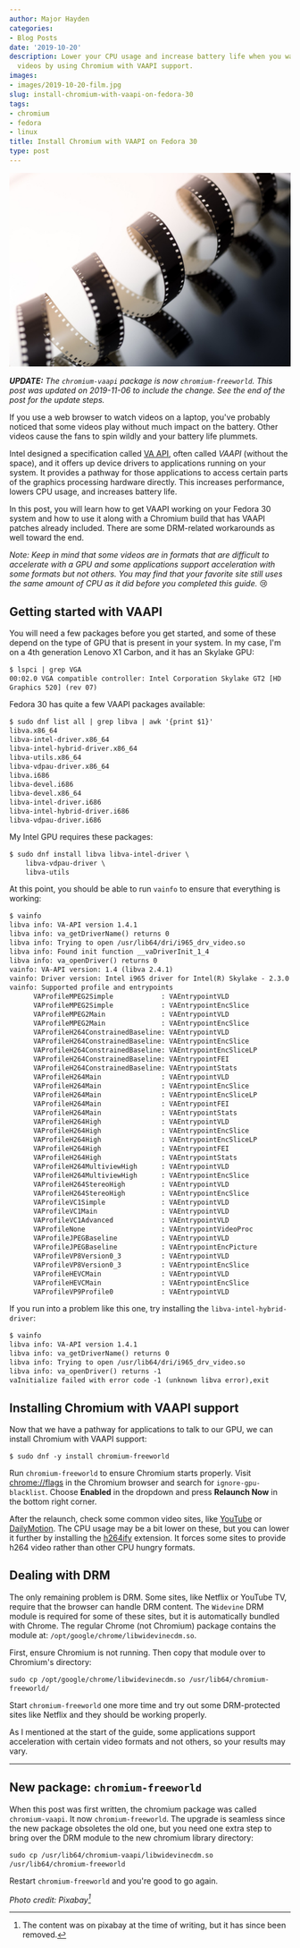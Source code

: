 ```yaml
---
author: Major Hayden
categories:
- Blog Posts
date: '2019-10-20'
description: Lower your CPU usage and increase battery life when you watch certain
  videos by using Chromium with VAAPI support.
images:
- images/2019-10-20-film.jpg
slug: install-chromium-with-vaapi-on-fedora-30
tags:
- chromium
- fedora
- linux
title: Install Chromium with VAAPI on Fedora 30
type: post
---
```


![film]

***UPDATE:*** *The `chromium-vaapi` package is now `chromium-freeworld`.
This post was updated on 2019-11-06 to include the change. See the end of the
post for the update steps.*

If you use a web browser to watch videos on a laptop, you've probably noticed
that some videos play without much impact on the battery. Other videos cause
the fans to spin wildly and your battery life plummets.

Intel designed a specification called [VA API], often called *VAAPI* (without
the space), and it offers up device drivers to applications running on your
system. It provides a pathway for those applications to access certain parts of
the graphics processing hardware directly. This increases performance, lowers
CPU usage, and increases battery life.

In this post, you will learn how to get VAAPI working on your Fedora 30 system
and how to use it along with a Chromium build that has VAAPI patches already
included. There are some DRM-related workarounds as well toward the end.

*Note: Keep in mind that some videos are in formats that are difficult to
accelerate with a GPU and some applications support acceleration with some
formats but not others. You may find that your favorite site still uses the
same amount of CPU as it did before you completed this guide.* 😢

## Getting started with VAAPI

You will need a few packages before you get started, and some of these depend
on the type of GPU that is present in your system. In my case, I'm on a 4th
generation Lenovo X1 Carbon, and it has an Skylake GPU:

```text
$ lspci | grep VGA
00:02.0 VGA compatible controller: Intel Corporation Skylake GT2 [HD Graphics 520] (rev 07)
```

Fedora 30 has quite a few VAAPI packages available:

```text
$ sudo dnf list all | grep libva | awk '{print $1}'
libva.x86_64
libva-intel-driver.x86_64
libva-intel-hybrid-driver.x86_64
libva-utils.x86_64
libva-vdpau-driver.x86_64
libva.i686
libva-devel.i686
libva-devel.x86_64
libva-intel-driver.i686
libva-intel-hybrid-driver.i686
libva-vdpau-driver.i686
```

My Intel GPU requires these packages:

```text
$ sudo dnf install libva libva-intel-driver \
    libva-vdpau-driver \
    libva-utils
```

At this point, you should be able to run `vainfo` to ensure that everything is
working:

```text
$ vainfo
libva info: VA-API version 1.4.1
libva info: va_getDriverName() returns 0
libva info: Trying to open /usr/lib64/dri/i965_drv_video.so
libva info: Found init function __vaDriverInit_1_4
libva info: va_openDriver() returns 0
vainfo: VA-API version: 1.4 (libva 2.4.1)
vainfo: Driver version: Intel i965 driver for Intel(R) Skylake - 2.3.0
vainfo: Supported profile and entrypoints
      VAProfileMPEG2Simple            :	VAEntrypointVLD
      VAProfileMPEG2Simple            :	VAEntrypointEncSlice
      VAProfileMPEG2Main              :	VAEntrypointVLD
      VAProfileMPEG2Main              :	VAEntrypointEncSlice
      VAProfileH264ConstrainedBaseline:	VAEntrypointVLD
      VAProfileH264ConstrainedBaseline:	VAEntrypointEncSlice
      VAProfileH264ConstrainedBaseline:	VAEntrypointEncSliceLP
      VAProfileH264ConstrainedBaseline:	VAEntrypointFEI
      VAProfileH264ConstrainedBaseline:	VAEntrypointStats
      VAProfileH264Main               :	VAEntrypointVLD
      VAProfileH264Main               :	VAEntrypointEncSlice
      VAProfileH264Main               :	VAEntrypointEncSliceLP
      VAProfileH264Main               :	VAEntrypointFEI
      VAProfileH264Main               :	VAEntrypointStats
      VAProfileH264High               :	VAEntrypointVLD
      VAProfileH264High               :	VAEntrypointEncSlice
      VAProfileH264High               :	VAEntrypointEncSliceLP
      VAProfileH264High               :	VAEntrypointFEI
      VAProfileH264High               :	VAEntrypointStats
      VAProfileH264MultiviewHigh      :	VAEntrypointVLD
      VAProfileH264MultiviewHigh      :	VAEntrypointEncSlice
      VAProfileH264StereoHigh         :	VAEntrypointVLD
      VAProfileH264StereoHigh         :	VAEntrypointEncSlice
      VAProfileVC1Simple              :	VAEntrypointVLD
      VAProfileVC1Main                :	VAEntrypointVLD
      VAProfileVC1Advanced            :	VAEntrypointVLD
      VAProfileNone                   :	VAEntrypointVideoProc
      VAProfileJPEGBaseline           :	VAEntrypointVLD
      VAProfileJPEGBaseline           :	VAEntrypointEncPicture
      VAProfileVP8Version0_3          :	VAEntrypointVLD
      VAProfileVP8Version0_3          :	VAEntrypointEncSlice
      VAProfileHEVCMain               :	VAEntrypointVLD
      VAProfileHEVCMain               :	VAEntrypointEncSlice
      VAProfileVP9Profile0            :	VAEntrypointVLD

```

If you run into a problem like this one, try installing the
`libva-intel-hybrid-driver`:

```text
$ vainfo
libva info: VA-API version 1.4.1
libva info: va_getDriverName() returns 0
libva info: Trying to open /usr/lib64/dri/i965_drv_video.so
libva info: va_openDriver() returns -1
vaInitialize failed with error code -1 (unknown libva error),exit
```

## Installing Chromium with VAAPI support

Now that we have a pathway for applications to talk to our GPU, we can install
Chromium with VAAPI support:

```text
$ sudo dnf -y install chromium-freeworld
```

Run `chromium-freeworld` to ensure Chromium starts properly. Visit
[chrome://flags] in the Chromium browser and search for
`ignore-gpu-blacklist`. Choose **Enabled** in the dropdown and press **Relaunch
Now** in the bottom right corner.

After the relaunch, check some common video sites, like [YouTube] or
[DailyMotion]. The CPU usage may be a bit lower on these, but you can lower it
further by installing the [h264ify] extension. It forces some sites to provide
h264 video rather than other CPU hungry formats.

## Dealing with DRM

The only remaining problem is DRM. Some sites, like Netflix or YouTube TV,
require that the browser can handle DRM content. The `Widevine` DRM module is
required for some of these sites, but it is automatically bundled with Chrome.
The regular Chrome (not Chromium) package contains the module at:
`/opt/google/chrome/libwidevinecdm.so`.

First, ensure Chromium is not running. Then copy that module over to Chromium's
directory:

```text
sudo cp /opt/google/chrome/libwidevinecdm.so /usr/lib64/chromium-freeworld/
```

Start `chromium-freeworld` one more time and try out some DRM-protected sites like
Netflix and they should be working properly.

As I mentioned at the start of the guide, some applications support
acceleration with certain video formats and not others, so your results may
vary.

----

## New package: `chromium-freeworld`

When this post was first written, the chromium package was called
`chromium-vaapi`. It now `chromium-freeworld`. The upgrade is seamless since
the new package obsoletes the old one, but you need one extra step to bring
over the DRM module to the new chromium library directory:

```text
sudo cp /usr/lib64/chromium-vaapi/libwidevinecdm.so /usr/lib64/chromium-freeworld
```

Restart `chromium-freeworld` and you're good to go again.

*Photo credit: Pixabay[^1]*

[film]: /images/2019-10-20-film.jpg
[VA API]: https://en.wikipedia.org/wiki/Video_Acceleration_API
[chrome://flags]: chrome://flags
[YouTube]: https://youtube.com/
[DailyMotion]: http://dailymotion.com
[h264ify]: https://github.com/erkserkserks/h264ify
[Widefine]: https://www.widevine.com/

[^1]: The content was on pixabay at the time of writing, but it has since been
removed.